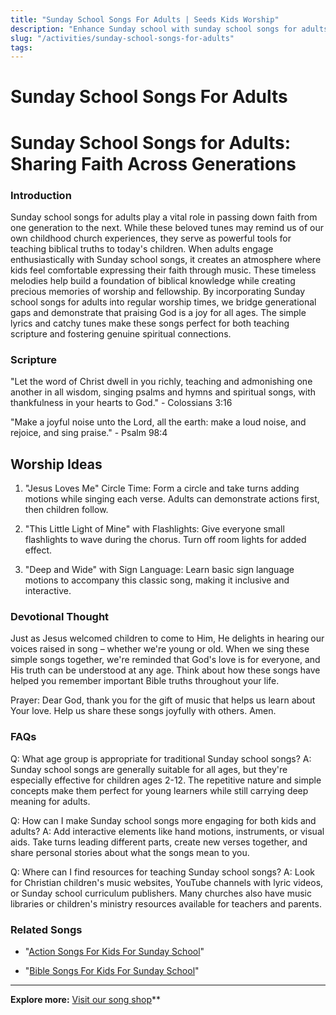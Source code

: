 ```yaml
---
title: "Sunday School Songs For Adults | Seeds Kids Worship"
description: "Enhance Sunday school with sunday school songs for adults that teach faith through music. Educational worship resources for children."
slug: "/activities/sunday-school-songs-for-adults"
tags:
---
```


# Sunday School Songs For Adults

# Sunday School Songs for Adults: Sharing Faith Across Generations

### Introduction
Sunday school songs for adults play a vital role in passing down faith from one generation to the next. While these beloved tunes may remind us of our own childhood church experiences, they serve as powerful tools for teaching biblical truths to today's children. When adults engage enthusiastically with Sunday school songs, it creates an atmosphere where kids feel comfortable expressing their faith through music. These timeless melodies help build a foundation of biblical knowledge while creating precious memories of worship and fellowship. By incorporating Sunday school songs for adults into regular worship times, we bridge generational gaps and demonstrate that praising God is a joy for all ages. The simple lyrics and catchy tunes make these songs perfect for both teaching scripture and fostering genuine spiritual connections.

### Scripture
"Let the word of Christ dwell in you richly, teaching and admonishing one another in all wisdom, singing psalms and hymns and spiritual songs, with thankfulness in your hearts to God." - Colossians 3:16

"Make a joyful noise unto the Lord, all the earth: make a loud noise, and rejoice, and sing praise." - Psalm 98:4

## Worship Ideas
1. "Jesus Loves Me" Circle Time: Form a circle and take turns adding motions while singing each verse. Adults can demonstrate actions first, then children follow.

2. "This Little Light of Mine" with Flashlights: Give everyone small flashlights to wave during the chorus. Turn off room lights for added effect.

3. "Deep and Wide" with Sign Language: Learn basic sign language motions to accompany this classic song, making it inclusive and interactive.

### Devotional Thought
Just as Jesus welcomed children to come to Him, He delights in hearing our voices raised in song – whether we're young or old. When we sing these simple songs together, we're reminded that God's love is for everyone, and His truth can be understood at any age. Think about how these songs have helped you remember important Bible truths throughout your life.

Prayer: Dear God, thank you for the gift of music that helps us learn about Your love. Help us share these songs joyfully with others. Amen.

### FAQs
Q: What age group is appropriate for traditional Sunday school songs?
A: Sunday school songs are generally suitable for all ages, but they're especially effective for children ages 2-12. The repetitive nature and simple concepts make them perfect for young learners while still carrying deep meaning for adults.

Q: How can I make Sunday school songs more engaging for both kids and adults?
A: Add interactive elements like hand motions, instruments, or visual aids. Take turns leading different parts, create new verses together, and share personal stories about what the songs mean to you.

Q: Where can I find resources for teaching Sunday school songs?
A: Look for Christian children's music websites, YouTube channels with lyric videos, or Sunday school curriculum publishers. Many churches also have music libraries or children's ministry resources available for teachers and parents.

### Related Songs

- "[Action Songs For Kids For Sunday School](/activities/action-songs-for-kids-for-sunday-school/)"

- "[Bible Songs For Kids For Sunday School](/activities/bible-songs-for-kids-for-sunday-school/)"

---

**Explore more:** [Visit our song shop](https://seedskidsworship.com/shop)**

<!-- Schema Markup -->
<script type="application/ld+json">
{
  "@context": "https://schema.org",
  "@type": "MusicRecording",
  "name": "Sunday School Songs For Adults",
  "byArtist": {
    "@type": "MusicGroup",
    "name": "Seeds Kids Worship"
  },
  "isFamilyFriendly": true,
  "url": "https://seedskidsworship.com/activities/sunday-school-songs-for-adults/"
}
</script>
